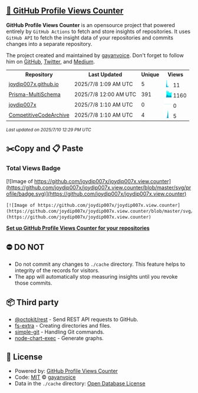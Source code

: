 ## [🚀 GitHub Profile Views Counter](https://github.com/gayanvoice/github-profile-views-counter)
**GitHub Profile Views Counter** is an opensource project that powered entirely by  `GitHub Actions` to fetch and store insights of repositories.
It uses `GitHub API` to fetch the insight data of your repositories and commits changes into a separate repository.

The project created and maintained by [gayanvoice](https://github.com/gayanvoice). Don't forget to follow him on [GitHub](https://github.com/gayanvoice), [Twitter](https://twitter.com/gayanvoice), and [Medium](https://gayanvoice.medium.com/).

<table>
	<tr>
		<th>
			Repository
		</th>
		<th>
			Last Updated
		</th>
		<th>
			Unique
		</th>
		<th>
			Views
		</th>
	</tr>
	<tr>
		<td>
			<a href="https://github.com/joydip007x/joydip007x.view.counter/tree/master/readme/885847749/year.md">
				joydip007x.github.io
			</a>
		</td>
		<td>
			2025/7/8 1:09 AM UTC
		</td>
		<td>
			5
		</td>
		<td>
			<img alt="Response time graph" src="https://github.com/joydip007x/joydip007x.view.counter/raw/master/graph/885847749/small/year.png" height="20"> 11
		</td>
	</tr>
	<tr>
		<td>
			<a href="https://github.com/joydip007x/joydip007x.view.counter/tree/master/readme/641929933/year.md">
				Prisma-MultiSchema
			</a>
		</td>
		<td>
			2025/7/8 12:00 AM UTC
		</td>
		<td>
			391
		</td>
		<td>
			<img alt="Response time graph" src="https://github.com/joydip007x/joydip007x.view.counter/raw/master/graph/641929933/small/year.png" height="20"> 1160
		</td>
	</tr>
	<tr>
		<td>
			<a href="https://github.com/joydip007x/joydip007x.view.counter/tree/master/readme/538093120/year.md">
				joydip007x
			</a>
		</td>
		<td>
			2025/7/8 1:10 AM UTC
		</td>
		<td>
			0
		</td>
		<td>
			<img alt="Response time graph" src="https://github.com/joydip007x/joydip007x.view.counter/raw/master/graph/538093120/small/year.png" height="20"> 0
		</td>
	</tr>
	<tr>
		<td>
			<a href="https://github.com/joydip007x/joydip007x.view.counter/tree/master/readme/634818522/year.md">
				CompetitiveCodeArchive
			</a>
		</td>
		<td>
			2025/7/8 1:10 AM UTC
		</td>
		<td>
			4
		</td>
		<td>
			<img alt="Response time graph" src="https://github.com/joydip007x/joydip007x.view.counter/raw/master/graph/634818522/small/year.png" height="20"> 5
		</td>
	</tr>
</table>

<small><i>Last updated on 2025/7/10 12:29 PM UTC</i></small>

## ✂️Copy and 📋 Paste
### Total Views Badge
[![Image of https://github.com/joydip007x/joydip007x.view.counter](https://github.com/joydip007x/joydip007x.view.counter/blob/master/svg/profile/badge.svg)](https://github.com/joydip007x/joydip007x.view.counter)

```readme
[![Image of https://github.com/joydip007x/joydip007x.view.counter](https://github.com/joydip007x/joydip007x.view.counter/blob/master/svg/profile/badge.svg)](https://github.com/joydip007x/joydip007x.view.counter)
```
[**Set up GitHub Profile Views Counter for your repositories**](https://github.com/gayanvoice/github-profile-views-counter)
## ⛔ DO NOT
- Do not commit any changes to `./cache` directory. This feature helps to integrity of the records for visitors.
- The app will automatically stop measuring insights until you revoke those commits.
## 📦 Third party

- [@octokit/rest](https://www.npmjs.com/package/@octokit/rest) - Send REST API requests to GitHub.
- [fs-extra](https://www.npmjs.com/package/fs-extra) - Creating directories and files.
- [simple-git](https://www.npmjs.com/package/simple-git) - Handling Git commands.
- [node-chart-exec](https://www.npmjs.com/package/node-chart-exec) - Generate graphs.
## 📄 License
- Powered by: [GitHub Profile Views Counter](https://github.com/gayanvoice/github-profile-views-counter)
- Code: [MIT](./LICENSE) © [gayanvoice](https://github.com/gayanvoice)
- Data in the `./cache` directory: [Open Database License](https://opendatacommons.org/licenses/odbl/1-0/)